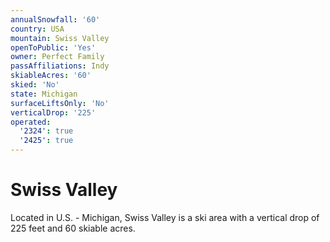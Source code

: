 ```yaml
---
annualSnowfall: '60'
country: USA
mountain: Swiss Valley
openToPublic: 'Yes'
owner: Perfect Family
passAffiliations: Indy
skiableAcres: '60'
skied: 'No'
state: Michigan
surfaceLiftsOnly: 'No'
verticalDrop: '225'
operated:
  '2324': true
  '2425': true
---
```



# Swiss Valley

Located in U.S. - Michigan, Swiss Valley is a ski area with a vertical drop of 225 feet and 60 skiable acres.
